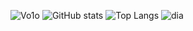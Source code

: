 ![Vo1o](https://github-readme-streak-stats.herokuapp.com/?user=Vo1o&theme=react&border=61dafb&hide_border=true) 
![GitHub stats](https://github-readme-stats.vercel.app/api?username=Vo1o&show_icons=true&text_color=61d9fa&bg_color=00000000&hide_title=true&hide_border=true) 
![Top Langs](https://github-readme-stats.vercel.app/api/top-langs/?username=Vo1o&hide=TeX&layout=compact&theme=react&hide_border=true) 
![dia](https://activity-graph.herokuapp.com/graph?username=Vo1o&theme=react-dark&bg_color=20232a&hide_border=true)
